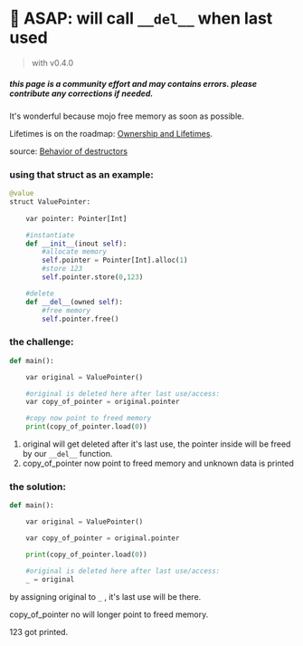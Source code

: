 # 🧹 ASAP: will call ```__del__``` when last used
> with v0.4.0

##### *this page is a community effort and may contains errors. please contribute any corrections if needed.*

It's wonderful because mojo free memory as soon as possible.

Lifetimes is on the roadmap: [Ownership and Lifetimes](https://docs.modular.com/mojo/roadmap.html#ownership-and-lifetimes).

source: [Behavior of destructors](https://docs.modular.com/mojo/programming-manual.html#behavior-of-destructors) 


### using that struct as an example:
```python
@value
struct ValuePointer:
    
    var pointer: Pointer[Int]

    #instantiate
    def __init__(inout self):
        #allocate memory
        self.pointer = Pointer[Int].alloc(1)
        #store 123
        self.pointer.store(0,123)

    #delete
    def __del__(owned self):
        #free memory
        self.pointer.free()
```
### the challenge:
```python
def main():

    var original = ValuePointer()

    #original is deleted here after last use/access:
    var copy_of_pointer = original.pointer

    #copy now point to freed memory
    print(copy_of_pointer.load(0))
```
1. original will get deleted after it's last use, the pointer inside will be freed by
our ```__del__``` function.
2. copy_of_pointer now point to freed memory and unknown data is printed 


### the solution:
```python
def main():

    var original = ValuePointer()

    var copy_of_pointer = original.pointer

    print(copy_of_pointer.load(0))

    #original is deleted here after last use/access:
    _ = original
```

by assigning original to ```_``` , it's last use will be there.

copy_of_pointer no will longer point to freed memory.

123 got printed.

